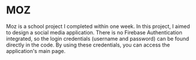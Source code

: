 # MOZ
Moz is a school project I completed within one week. In this project, I aimed to design a social media application. There is no Firebase Authentication integrated, so the login credentials (username and password) can be found directly in the code. By using these credentials, you can access the application's main page.
